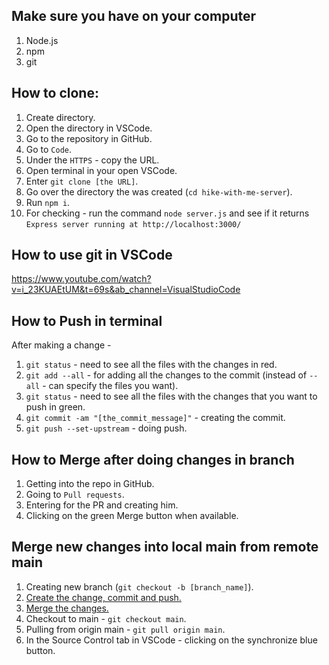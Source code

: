 ## Make sure you have on your computer
1. Node.js
2. npm
3. git

## How to clone:
1. Create directory.
2. Open the directory in VSCode.
3. Go to the repository in GitHub.
4. Go to `Code`.
5. Under the `HTTPS` - copy the URL.
6. Open terminal in your open VSCode.
7. Enter `git clone [the URL]`.
8. Go over the directory the was created (`cd hike-with-me-server`).
9. Run `npm i`.
10. For checking - run the command `node server.js` and see if it returns `Express server running at http://localhost:3000/`

## How to use git in VSCode
https://www.youtube.com/watch?v=i_23KUAEtUM&t=69s&ab_channel=VisualStudioCode

## How to Push in terminal
After making a change - 
1. `git status` - need to see all the files with the changes in red.
2. `git add --all` - for adding all the changes to the commit (instead of `--all` - can specify the files you want).
3. `git status` - need to see all the files with the changes that you want to push in green.
4. `git commit -am "[the_commit_message]"` - creating the commit.
5. `git push --set-upstream` - doing push.

## How to Merge after doing changes in branch
1. Getting into the repo in GitHub.
2. Going to `Pull requests`.
3. Entering for the PR and creating him.
4. Clicking on the green Merge button when available.

## Merge new changes into local main from remote main
1. Creating new branch (`git checkout -b [branch_name]`).
2. [Create the change, commit and push.](##how-to-push-in-terminal)
3. [Merge the changes.](##how-to-merge-after-doing-changes-in-branch)
4. Checkout to main - `git checkout main`.
5. Pulling from origin main - `git pull origin main`.
6. In the Source Control tab in VSCode - clicking on the synchronize blue button.
